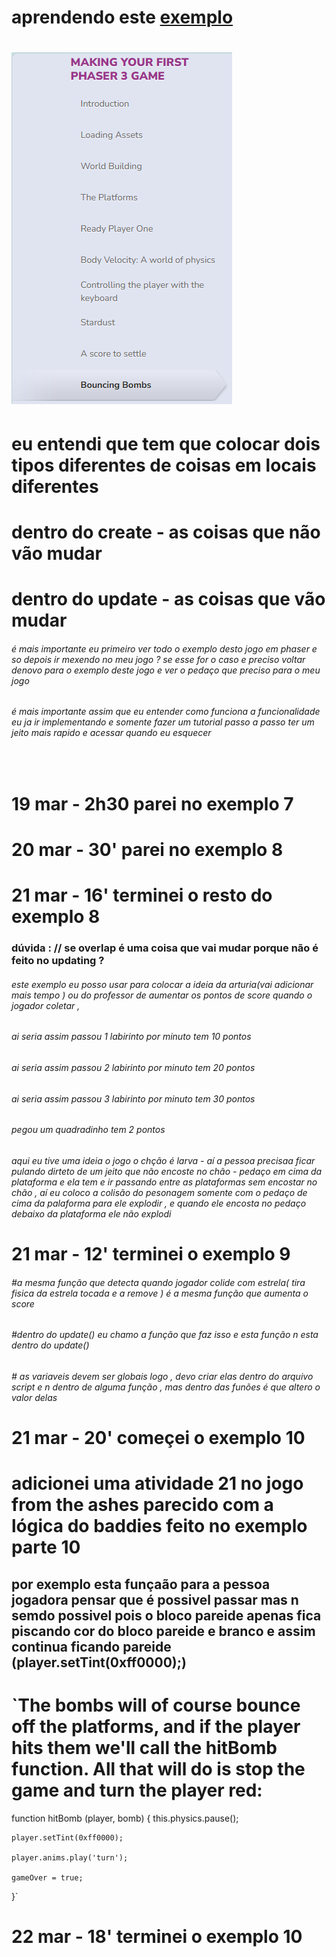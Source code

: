 # aprendendo este [exemplo](https://phaser.io/tutorials/making-your-first-phaser-3-game/part9)
# ![alt text](image.png)
# eu entendi que tem que colocar dois tipos diferentes de coisas em locais diferentes 
# dentro do create - as coisas que não vão mudar
# dentro do update - as coisas que vão mudar 

###### é mais importante eu primeiro ver todo o exemplo desto jogo em phaser e so depois ir mexendo no meu jogo ? se esse for o caso e preciso voltar denovo para o exemplo deste jogo e ver o pedaço que preciso para o meu jogo

###### é mais importante assim que eu entender como funciona a funcionalidade eu ja ir implementando e somente fazer um tutorial passo a passo ter um jeito mais rapido e acessar quando eu esquecer 

<br/>

# 19 mar - 2h30 parei no exemplo 7

# 20 mar - 30' parei no exemplo 8

# 21 mar - 16' terminei o resto do exemplo 8
### dúvida : // se overlap é uma coisa que vai mudar porque não é feito no updating ?
###### este exemplo eu posso usar para  colocar a ideia da arturia(vai adicionar mais tempo ) ou do professor de aumentar os pontos de score quando o jogador coletar , 
###### ai seria assim passou 1 labirinto por minuto tem 10 pontos
###### ai seria assim passou 2 labirinto por minuto tem 20 pontos
###### ai seria assim passou 3 labirinto por minuto tem 30 pontos

###### pegou um quadradinho tem 2 pontos



###### aqui eu tive uma ideia o jogo o chção é larva - aí a pessoa precisaa ficar pulando dirteto de um jeito que não encoste no chão - pedaço em cima da plataforma e ela tem e ir passando entre as plataformas sem encostar no chão , aí eu coloco a colisão do pesonagem somente com o pedaço de cima da palaforma para ele explodir , e quando ele encosta no pedaço debaixo da plataforma ele não explodi

# 21 mar - 12' terminei o exemplo 9
###### #a mesma função que detecta quando jogador colide com estrela( tira fisica da estrela tocada e a remove ) é a mesma função que aumenta o score     
###### #dentro do update() eu chamo a função que faz isso e esta função n esta dentro do update() 
###### # as variaveis devem ser globais logo , devo criar elas dentro do arquivo script e n dentro de alguma função , mas dentro das funões é que altero o valor delas 


# 21 mar - 20' começei o exemplo 10
# adicionei uma atividade 21 no jogo from the ashes parecido com a lógica do baddies feito no exemplo parte 10

##  por exemplo esta funçaão para a pessoa jogadora pensar que é possivel passar mas n semdo possivel pois o bloco pareide apenas fica piscando cor do bloco pareide e branco e assim continua ficando pareide (player.setTint(0xff0000);)
# `The bombs will of course bounce off the platforms, and if the player hits them we'll call the hitBomb function. All that will do is stop the game and turn the player red:

function hitBomb (player, bomb)
{
    this.physics.pause();

    player.setTint(0xff0000);

    player.anims.play('turn');

    gameOver = true;
}`

# 22 mar - 18' terminei o exemplo 10